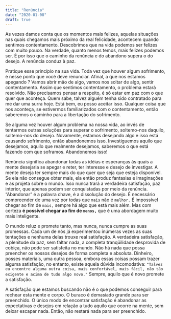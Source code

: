 ```yaml
---
title: "Renúncia"
date: "2020-01-08"
draft: true
---
```


As vezes damos conta que os momentos mais felizes, aquelas situações nas quais chegamos mais próximo da real felicidade, acontecem quando sentimos contentamento. Descobrimos que na vida podemos ser felizes com muito pouco. Na verdade, quanto menos temos, mais felizes podemos ser. É por isso que o caminho da renúncia e do abandono supera o do desejo. A renúncia conduz à paz.

Pratique esse princípio na sua vida. Toda vez que houver algum sofrimento, é nesse ponto que você deve renunciar. Afinal, a que nos estamos apegando ? Vamos abrir mão de algo, vamos nos soltar de algo, sentir contentamento. Assim que sentimos contentamento, o problema estará resolvido. Não precisamos pensar a respeito, é só estar em paz com o que quer que aconteça. Quem sabe, talvez alguém tenha sido contratado para me dar uma surra hoje. Está bem, eu posso aceitar isso. Qualquer coisa que nos aconteça, se estivermos familiarizados com o contentamento, então saberemos o caminho para a libertação do sofrimento.

Se alguma vez houver algum problema na nossa vida, ao invés de tentarmos outras soluções para superar o sofrimento, soltemo-nos daquilo, soltemo-nos do desejo. Novamente, estamos desejando algo e isso está causando sofrimento, então abandonemos isso. Investiguemos aquilo que desejamos, aquilo que realmente desejamos, saberemos o que está fazendo com que soframos. Abandonemos isso!

Renúncia significa abandonar todas as idéias e esperanças às quais a mente desejaria se apegar e reter, ter interesse e desejo de investigar. A mente deseja ter sempre mais do que quer que seja que esteja disponível. Se ela não consegue obter mais, ela então produz fantasias e imaginações e as projeta sobre o mundo. Isso nunca trará a verdadeira satisfação, paz interior, que apenas podem ser conquistadas por meio da renúncia. “Abandonar” é a palavra chave, é a dissolução do desejo. É necessário compreender de uma vez por todas que `mais` não é `melhor.` É impossível chegar ao fim de `mais,` sempre há algo que está mais além. Mas com certeza **é possível chegar ao fim de `menos,`** que é uma abordagem muito mais inteligente.

O mundo reluz e promete tanto, mas nunca, nunca cumpre as suas promessas. Cada um de nós já experimentou inúmeras vezes as suas tentações e nenhuma delas trouxe real satisfação. A verdadeira satisfação, a plenitude da paz, sem faltar nada, a completa tranqüilidade desprovida de cobiça, não pode ser satisfeita no mundo. Não há nada que possa preencher os nossos desejos de forma completa e absoluta. Dinheiro, posses materiais, uma outra pessoa, embora essas coisas possam trazer alguma satisfação, no entanto, existe aquela dúvida incomodativa: `"Talvez eu encontre alguma outra coisa, mais confortável, mais fácil, não tão exigente e acima de tudo algo novo."` Sempre, aquilo que é novo promete a satisfação.

A satisfação que estamos buscando não é o que podemos conseguir para rechear esta mente e corpo. O buraco é demasiado grande para ser preenchido. O único modo de encontrar satisfação é abandonar as expectativas e desejos em relação a tudo aquilo que ocorre na mente, sem deixar escapar nada. Então, não restará nada para ser preenchido.
